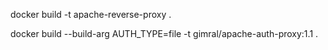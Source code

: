 docker build -t apache-reverse-proxy .

docker build --build-arg AUTH_TYPE=file -t gimral/apache-auth-proxy:1.1 .